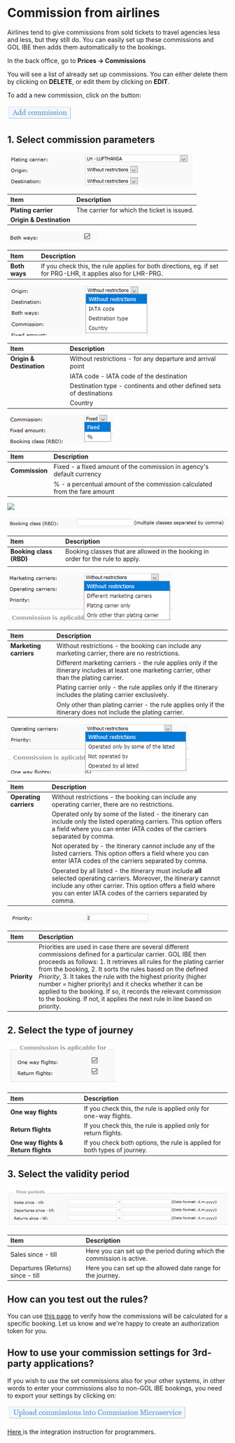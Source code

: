 # Commission from airlines

Airlines tend to give commissions from sold tickets to travel agencies less and less, but they still do. You can easily set up these commissions and GOL IBE then adds them automatically to the bookings.

In the back office, go to **Prices -&gt; Commissions** 

You will see a list of already set up commissions. You can either delete them by clicking on **DELETE**, or edit them by clicking on **EDIT**.

To add a new commission, click on the button:

![](../.gitbook/assets/image%20%2810%29.png)

## 1. Select commission parameters

![](../.gitbook/assets/image%20%2842%29.png)

| Item | Description |
| :--- | :--- |
| **Plating carrier** | The carrier for which the ticket is issued. |
| **Origin & Destination** |  |

![](../.gitbook/assets/image%20%2834%29.png)

| Item | Description |
| :--- | :--- |
| **Both ways** | If you check this, the rule applies for both directions, eg. if set for PRG-LHR, it applies also for LHR-PRG. |

![](../.gitbook/assets/image%20%2861%29.png)

| Item | Description |
| :--- | :--- |
| **Origin & Destination** | Without restrictions - for any departure and arrival point |
|  | IATA code - IATA code of the destination |
|  | Destination type - continents and other defined sets of destinations |
|  | Country |

![](../.gitbook/assets/image%20%289%29.png)

| Item | Description |
| :--- | :--- |
| **Commission** | Fixed - a fixed amount of the commission in agency's default currency |
|  | % - a percentual amount of the commission calculated from the fare amount |

![](https://travelport.gitbooks.io/gol-ibe-cz/content/assets/commission8.png)

![](../.gitbook/assets/image%20%2835%29.png)

| Item | Description |
| :--- | :--- |
| **Booking class \(RBD\)** | Booking classes that are allowed in the booking in order for the rule to apply. |
|  |  |

![](../.gitbook/assets/image%20%2820%29.png)

| Item | Description |
| :--- | :--- |
| **Marketing carriers** | Without restrictions - the booking can include any marketing carrier, there are no restrictions. |
|  | Different marketing carriers - the rule applies only if the itinerary includes at least one marketing carrier, other than the plating carrier. |
|  | Plating carrier only - the rule applies only if the itinerary includes the plating carrier exclusively. |
|  | Only other than plating carrier - the rule applies only if the itinerary does not include the plating carrier. |

![](../.gitbook/assets/image%20%286%29.png)

| Item | Description |
| :--- | :--- |
| **Operating carriers** | Without restrictions -  the booking can include any operating carrier, there are no restrictions. |
|  | Operated only by some of the listed - the itinerary can include only the listed operating carriers. This option offers a field where you can enter IATA codes of the carriers separated by comma. |
|  | Not operated by - the itinerary cannot include any of the listed carriers. This option offers a field where you can enter IATA codes of the carriers separated by comma. |
|  | Operated by all listed - the itinerary must include **all** selected operating carriers. Moreover, the itinerary cannot include any other carrier. This option offers a field where you can enter IATA codes of the carriers separated by comma. |

![](../.gitbook/assets/image%20%2862%29.png)

| Item | Description |
| :--- | :--- |
| **Priority** | Priorities are used in case there are several different commissions defined for a particular carrier. GOL IBE then proceeds as follows: 1. It retrieves all rules for the plating carrier from the booking, 2. It sorts the rules based on the defined _Priority_, 3. It takes the rule with the highest priority \(higher number = higher priority\) and it checks whether it can be applied to the booking. If so, it records the relevant commission to the booking. If not, it applies the next rule in line based on priority. |

## 2. Select the type of journey

![](../.gitbook/assets/image%20%2844%29.png)

| Item | Description |
| :--- | :--- |
| **One way flights** | If you check this, the rule is applied only for one-way flights. |
| **Return flights** | If you check this, the rule is applied only for return flights. |
| **One way flights & Return flights** | If you check both options, the rule is applied for both types of journey. |

## 3. Select the validity period

![](../.gitbook/assets/image%20%287%29.png)

| Item | Description |
| :--- | :--- |
| Sales since - till | Here you can set up the period during which the commission is active. |
| Departures \(Returns\) since - till | Here you can set up the allowed date range for the journey. |

## How can you test out the rules?

You can use [this page](https://cm.golibe.com/) to verify how the commissions will be calculated for a specific booking. Let us know and we're happy to create an authorization token for you.

## How to use your commission settings for 3rd-party applications?

If you wish to use the set commissions also for your other systems, in other words to enter your commissions also to non-GOL IBE bookings, you need to export your settings by clicking on:

![](../.gitbook/assets/image%20%284%29.png)

[Here ](https://misecz.gitbooks.io/commission-microservice/content/)is the integration instruction for programmers.

